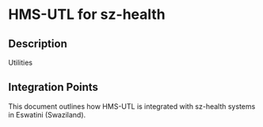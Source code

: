 # HMS-UTL for sz-health

## Description

Utilities

## Integration Points

This document outlines how HMS-UTL is integrated with sz-health systems in Eswatini (Swaziland).
